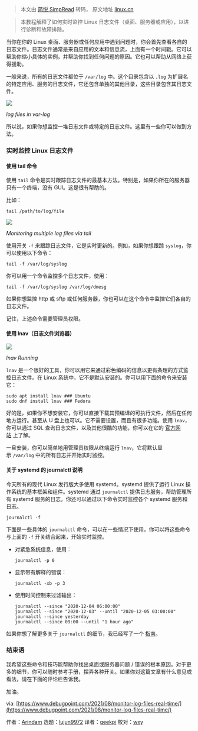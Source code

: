 > 本文由 [简悦 SimpRead](http://ksria.com/simpread/) 转码， 原文地址 [linux.cn](https://linux.cn/article-13733-1.html)

> 本教程解释了如何实时监控 Linux 日志文件（桌面、服务器或应用），以进行诊断和故障排除。

当你在你的 Linux 桌面、服务器或任何应用中遇到问题时，你会首先查看各自的日志文件。日志文件通常是来自应用的文本和信息流，上面有一个时间戳。它可以帮助你缩小具体的实例，并帮助你找到任何问题的原因。它也可以帮助从网络上获得援助。

一般来说，所有的日志文件都位于 `/var/log` 中。这个目录包含以 `.log` 为扩展名的特定应用、服务的日志文件，它还包含单独的其他目录，这些目录包含其日志文件。

![](https://img.linux.net.cn/data/attachment/album/202108/30/082620sft4ibccc360o9i3.jpg)

_log files in var-log_

所以说，如果你想监控一堆日志文件或特定的日志文件。这里有一些你可以做到方法。

### 实时监控 Linux 日志文件

#### 使用 tail 命令

使用 `tail` 命令是实时跟踪日志文件的最基本方法。特别是，如果你所在的服务器只有一个终端，没有 GUI。这是很有帮助的。

比如：

```
tail /path/to/log/file
```

![](https://img.linux.net.cn/data/attachment/album/202108/30/082620bw8835jb5w655w4t.jpg)

_Monitoring multiple log files via tail_

使用开关 `-f` 来跟踪日志文件，它是实时更新的。例如，如果你想跟踪 `syslog`，你可以使用以下命令：

```
tail -f /var/log/syslog
```

你可以用一个命令监控多个日志文件，使用：

```
tail -f /var/log/syslog /var/log/dmesg
```

如果你想监控 http 或 sftp 或任何服务器，你也可以在这个命令中监控它们各自的日志文件。

记住，上述命令需要管理员权限。

#### 使用 lnav（日志文件浏览器）

![](https://img.linux.net.cn/data/attachment/album/202108/30/082621jja113jtm20pz6pp.jpg)

_lnav Running_

`lnav` 是一个很好的工具，你可以用它来通过彩色编码的信息以更有条理的方式监控日志文件。在 Linux 系统中，它不是默认安装的。你可以用下面的命令来安装它：

```
sudo apt install lnav ### Ubuntu
sudo dnf install lnav ### Fedora
```

好的是，如果你不想安装它，你可以直接下载其预编译的可执行文件，然后在任何地方运行。甚至从 U 盘上也可以。它不需要设置，而且有很多功能。使用 `lnav`，你可以通过 SQL 查询日志文件，以及其他很酷的功能，你可以在它的 [官方网站](https://lnav.org/features) 上了解。

一旦安装，你可以简单地用管理员权限从终端运行 `lnav`，它将默认显示 `/var/log` 中的所有日志并开始实时监控。

#### 关于 systemd 的 journalctl 说明

今天所有的现代 Linux 发行版大多使用 systemd。systemd 提供了运行 Linux 操作系统的基本框架和组件。systemd 通过 `journalctl` 提供日志服务，帮助管理所有 systemd 服务的日志。你还可以通过以下命令实时监控各个 systemd 服务和日志。

```
journalctl -f
```

下面是一些具体的 `journalctl` 命令，可以在一些情况下使用。你可以将这些命令与上面的 `-f` 开关结合起来，开始实时监控。

*   对紧急系统信息，使用：
    
    ```
    journalctl -p 0
    ```
    
*   显示带有解释的错误：
    
    ```
    journalctl -xb -p 3
    ```
    
*   使用时间控制来过滤输出：
    
    ```
    journalctl --since "2020-12-04 06:00:00"
    journalctl --since "2020-12-03" --until "2020-12-05 03:00:00"
    journalctl --since yesterday
    journalctl --since 09:00 --until "1 hour ago"
    ```
    

如果你想了解更多关于 `journalctl` 的细节，我已经写了一个 [指南](https://www.debugpoint.com/2020/12/systemd-journalctl/)。

### 结束语

我希望这些命令和技巧能帮助你找出桌面或服务器问题 / 错误的根本原因。对于更多的细节，你可以随时参考手册，摆弄各种开关。如果你对这篇文章有什么意见或看法，请在下面的评论栏告诉我。

加油。

via: [https://www.debugpoint.com/2021/08/monitor-log-files-real-time/](https://www.debugpoint.com/2021/08/monitor-log-files-real-time/)

作者：[Arindam](https://www.debugpoint.com/author/admin1/) 选题：[lujun9972](https://github.com/lujun9972) 译者：[geekpi](https://github.com/geekpi) 校对：[wxy](https://github.com/wxy)